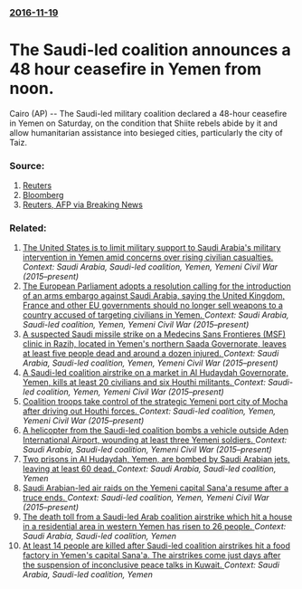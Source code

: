 ### [2016-11-19](/news/2016/11/19/index.md)

# The Saudi-led coalition announces a 48 hour ceasefire in Yemen from noon. 

Cairo (AP) -- The Saudi-led military coalition declared a 48-hour ceasefire in Yemen on Saturday, on the condition that Shiite rebels abide by it and allow humanitarian assistance into besieged cities, particularly the city of Taiz.


### Source:

1. [Reuters](http://www.reuters.com/article/us-yemen-security-idUSKBN13E088?il=0)
2. [Bloomberg](http://www.bloomberg.com/news/articles/2016-11-19/saudi-led-coalition-declares-48-hour-ceasefire-in-yemen)
3. [Reuters, AFP via Breaking News](http://www.breakingnews.com/item/2016/11/19/saudi-led-coalition-will-start-48-hour-ceasefire/)

### Related:

1. [The United States is to limit military support to Saudi Arabia's military intervention in Yemen amid concerns over rising civilian casualties. ](/news/2016/12/13/the-united-states-is-to-limit-military-support-to-saudi-arabia-s-military-intervention-in-yemen-amid-concerns-over-rising-civilian-casualtie.md) _Context: Saudi Arabia, Saudi-led coalition, Yemen, Yemeni Civil War (2015–present)_
2. [The European Parliament adopts a resolution calling for the introduction of an arms embargo against Saudi Arabia, saying the United Kingdom, France and other EU governments should no longer sell weapons to a country accused of targeting civilians in Yemen. ](/news/2016/02/25/the-european-parliament-adopts-a-resolution-calling-for-the-introduction-of-an-arms-embargo-against-saudi-arabia-saying-the-united-kingdom.md) _Context: Saudi Arabia, Saudi-led coalition, Yemen, Yemeni Civil War (2015–present)_
3. [A suspected Saudi missile strike on a Medecins Sans Frontieres (MSF) clinic in Razih, located in Yemen's northern Saada Governorate, leaves at least five people dead and around a dozen injured. ](/news/2016/01/10/a-suspected-saudi-missile-strike-on-a-ma-c-decins-sans-frontia-res-msf-clinic-in-razih-located-in-yemen-s-northern-saada-governorate-leave.md) _Context: Saudi Arabia, Saudi-led coalition, Yemen, Yemeni Civil War (2015–present)_
4. [A Saudi-led coalition airstrike on a market in Al Hudaydah Governorate, Yemen, kills at least 20 civilians and six Houthi militants. ](/news/2017/03/10/a-saudi-led-coalition-airstrike-on-a-market-in-al-hudaydah-governorate-yemen-kills-at-least-20-civilians-and-six-houthi-militants.md) _Context: Saudi-led coalition, Yemen, Yemeni Civil War (2015–present)_
5. [Coalition troops take control of the strategic Yemeni port city of Mocha after driving out Houthi forces. ](/news/2017/02/7/coalition-troops-take-control-of-the-strategic-yemeni-port-city-of-mocha-after-driving-out-houthi-forces.md) _Context: Saudi-led coalition, Yemen, Yemeni Civil War (2015–present)_
6. [A helicopter from the Saudi-led coalition bombs a vehicle outside Aden International Airport, wounding at least three Yemeni soldiers. ](/news/2017/02/12/a-helicopter-from-the-saudi-led-coalition-bombs-a-vehicle-outside-aden-international-airport-wounding-at-least-three-yemeni-soldiers.md) _Context: Saudi Arabia, Saudi-led coalition, Yemeni Civil War (2015–present)_
7. [Two prisons in Al Hudaydah, Yemen, are bombed by Saudi Arabian jets, leaving at least 60 dead. ](/news/2016/10/29/two-prisons-in-al-hudaydah-yemen-are-bombed-by-saudi-arabian-jets-leaving-at-least-60-dead.md) _Context: Saudi Arabia, Saudi-led coalition, Yemen_
8. [Saudi Arabian-led air raids on the Yemeni capital Sana'a resume after a truce ends. ](/news/2016/10/23/saudi-arabian-led-air-raids-on-the-yemeni-capital-sana-a-resume-after-a-truce-ends.md) _Context: Saudi-led coalition, Yemen, Yemeni Civil War (2015–present)_
9. [The death toll from a Saudi-led Arab coalition airstrike which hit a house in a residential area in western Yemen has risen to 26 people. ](/news/2016/09/22/the-death-toll-from-a-saudi-led-arab-coalition-airstrike-which-hit-a-house-in-a-residential-area-in-western-yemen-has-risen-to-26-people.md) _Context: Saudi Arabia, Saudi-led coalition, Yemen_
10. [At least 14 people are killed after Saudi-led coalition airstrikes hit a food factory in Yemen's capital Sana'a. The airstrikes come just days after the suspension of inconclusive peace talks in Kuwait. ](/news/2016/08/9/at-least-14-people-are-killed-after-saudi-led-coalition-airstrikes-hit-a-food-factory-in-yemen-s-capital-sana-a-the-airstrikes-come-just-da.md) _Context: Saudi Arabia, Saudi-led coalition, Yemen_
